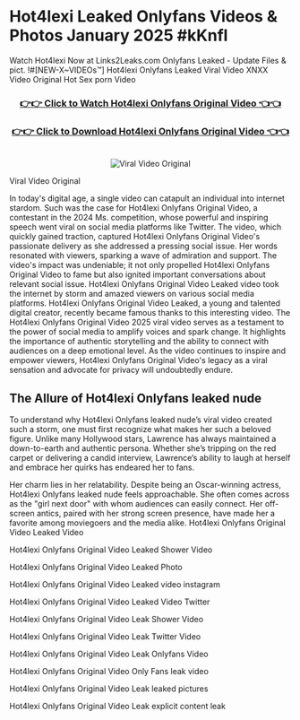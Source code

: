 # Hot4lexi Leaked Onlyfans Videos & Photos January 2025 #kKnfl

Watch Hot4lexi Now at Links2Leaks.com Onlyfans Leaked - Update Files & pict. !#[NEW-X~VIDEOs™] Hot4lexi Onlyfans Leaked Viral Video XNXX Video Original Hot Sex porn Video
<br>
<div align="center">
<h3><a href="https://links2leaks.com/hot4lexi" rel="nofollow">👉👉 Click to Watch Hot4lexi Onlyfans Original Video 👈👈</a></h3>
<h3><a href="https://links2leaks.com/hot4lexi" rel="nofollow">👉👉 Click to Download Hot4lexi Onlyfans Original Video 👈👈</a></h3>
<br>
<a href="https://links2leaks.com/hot4lexi" rel="nofollow"><img src="https://i.ibb.co/Gkj2r4b/banner.png" alt="Viral Video Original" style="max-width: 100%; display: inline-block;" data-target="animated-image.originalImage"></a>
</div>

Viral Video Original

In today's digital age, a single video can catapult an individual into internet stardom. Such was the case for Hot4lexi Onlyfans Original Video, a contestant in the 2024 Ms. competition, whose powerful and inspiring speech went viral on social media platforms like Twitter.
The video, which quickly gained traction, captured Hot4lexi Onlyfans Original Video's passionate delivery as she addressed a pressing social issue. Her words resonated with viewers, sparking a wave of admiration and support. The video's impact was undeniable; it not only propelled Hot4lexi Onlyfans Original Video to fame but also ignited important conversations about relevant social issue.
Hot4lexi Onlyfans Original Video Leaked video took the internet by storm and amazed viewers on various social media platforms. Hot4lexi Onlyfans Original Video Leaked, a young and talented digital creator, recently became famous thanks to this interesting video.
The Hot4lexi Onlyfans Original Video 2025 viral video serves as a testament to the power of social media to amplify voices and spark change. It highlights the importance of authentic storytelling and the ability to connect with audiences on a deep emotional level. As the video continues to inspire and empower viewers, Hot4lexi Onlyfans Original Video's legacy as a viral sensation and advocate for privacy will undoubtedly endure.

<h2>The Allure of Hot4lexi Onlyfans leaked nude</h2>


To understand why Hot4lexi Onlyfans leaked nude’s viral video created such a storm, one must first recognize what makes her such a beloved figure. Unlike many Hollywood stars, Lawrence has always maintained a down-to-earth and authentic persona. Whether she’s tripping on the red carpet or delivering a candid interview, Lawrence’s ability to laugh at herself and embrace her quirks has endeared her to fans.

Her charm lies in her relatability. Despite being an Oscar-winning actress, Hot4lexi Onlyfans leaked nude feels approachable. She often comes across as the "girl next door" with whom audiences can easily connect. Her off-screen antics, paired with her strong screen presence, have made her a favorite among moviegoers and the media alike.
Hot4lexi Onlyfans Original Video Leaked Video

Hot4lexi Onlyfans Original Video Leaked Shower Video

Hot4lexi Onlyfans Original Video Leaked Photo

Hot4lexi Onlyfans Original Video Leaked video instagram

Hot4lexi Onlyfans Original Video Leaked Video Twitter

Hot4lexi Onlyfans Original Video Leak Shower Video

Hot4lexi Onlyfans Original Video Leak Twitter Video

Hot4lexi Onlyfans Original Video Leak Onlyfans Video

Hot4lexi Onlyfans Original Video Only Fans leak video

Hot4lexi Onlyfans Original Video Leak leaked pictures

Hot4lexi Onlyfans Original Video Leak explicit content leak